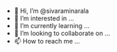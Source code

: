 - 👋 Hi, I’m @sivaraminarala
- 👀 I’m interested in ...
- 🌱 I’m currently learning ...
- 💞️ I’m looking to collaborate on ...
- 📫 How to reach me ...

<!---
sivaraminarala/sivaraminarala is a ✨ special ✨ repository because its `README.md` (this file) appears on your GitHub profile.
You can click the Preview link to take a look at your changes.
--->
